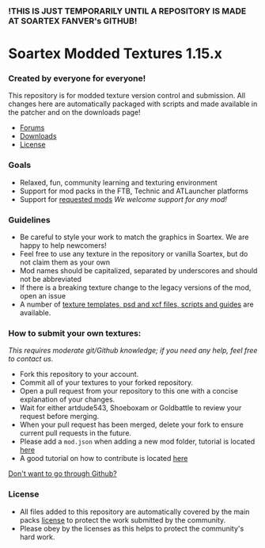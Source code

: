 ### !THIS IS JUST TEMPORARILY UNTIL A REPOSITORY IS MADE AT SOARTEX FANVER's GITHUB!

# Soartex Modded Textures 1.15.x

### Created by everyone for everyone!

This repository is for modded texture version control and submission. All changes here are automatically packaged
with scripts and made available in the patcher and on the downloads page!

- [Forums](http://soartex.net/community/)
- [Downloads](http://soartex.net/downloads/)
- [License](http://soartex.net/license/#fanver)

### Goals
* Relaxed, fun, community learning and texturing environment
* Support for mod packs in the FTB, Technic and ATLauncher platforms
* Support for [requested mods](http://soartex.net/community/threads/mod-requests.859/)
_We welcome support for any mod!_

### Guidelines
* Be careful to style your work to match the graphics in Soartex. We are happy to help newcomers!
* Feel free to use any texture in the repository or vanilla Soartex, but do not claim them as your own
* Mod names should be capitalized, separated by underscores and should not be abbreviated
* If there is a breaking texture change to the legacy versions of the mod, open an issue
* A number of [texture templates, psd and xcf files, scripts and guides](https://github.com/Soartex-Modded/Templates) are available.

### How to submit your own textures:

_This requires moderate git/Github knowledge; if you need any help, feel free to contact us._

* Fork this repository to your account.
* Commit all of your textures to your forked repository.
* Open a pull request from your repository to this one with a concise explanation of your changes.
* Wait for either artdude543, Shoeboxam or Goldbattle to review your request before merging.
* When your pull request has been merged, delete your fork to ensure current pull requests in the future.
* Please add a `mod.json` when adding a new mod folder, tutorial is located [here](http://wiki.soartex.net/modded/01-01-2015/making-a-mod-json/)
* A good tutorial on how to contribute is located [here](http://wiki.soartex.net/modded/01-02-2015/contributing-to-the-modded-repos/)

[Don't want to go through Github?](http://soartex.net/community/threads/mod-contributions-texture-submissions.888/)

### License
* All files added to this repository are automatically covered by the main packs [license](http://soartex.net/license/#fanver) to protect the work submitted by the community.
* Please obey by the licenses as this helps to protect the community's hard work.
